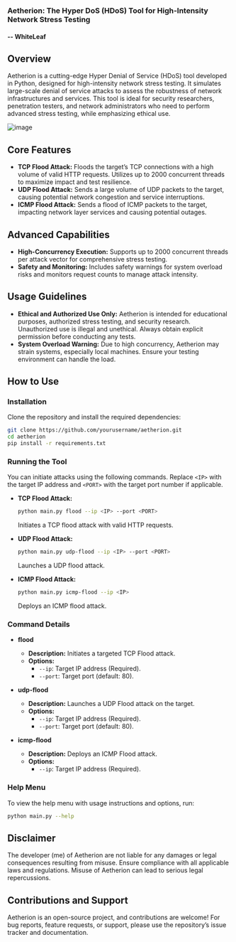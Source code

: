 ### Aetherion: The Hyper DoS (HDoS) Tool for High-Intensity Network Stress Testing

#### -- WhiteLeaf

## Overview
Aetherion is a cutting-edge Hyper Denial of Service (HDoS) tool developed in Python, designed for high-intensity network stress testing. It simulates large-scale denial of service attacks to assess the robustness of network infrastructures and services. This tool is ideal for security researchers, penetration testers, and network administrators who need to perform advanced stress testing, while emphasizing ethical use.

![image](https://github.com/user-attachments/assets/e4c53ce0-07c9-4428-ae2e-4060e09d3b72)


## Core Features
- **TCP Flood Attack:** Floods the target’s TCP connections with a high volume of valid HTTP requests. Utilizes up to 2000 concurrent threads to maximize impact and test resilience.
- **UDP Flood Attack:** Sends a large volume of UDP packets to the target, causing potential network congestion and service interruptions.
- **ICMP Flood Attack:** Sends a flood of ICMP packets to the target, impacting network layer services and causing potential outages.

## Advanced Capabilities
- **High-Concurrency Execution:** Supports up to 2000 concurrent threads per attack vector for comprehensive stress testing.
- **Safety and Monitoring:** Includes safety warnings for system overload risks and monitors request counts to manage attack intensity.

## Usage Guidelines
- **Ethical and Authorized Use Only:** Aetherion is intended for educational purposes, authorized stress testing, and security research. Unauthorized use is illegal and unethical. Always obtain explicit permission before conducting any tests.
- **System Overload Warning:** Due to high concurrency, Aetherion may strain systems, especially local machines. Ensure your testing environment can handle the load.

## How to Use

### Installation
Clone the repository and install the required dependencies:
```bash
git clone https://github.com/yourusername/aetherion.git
cd aetherion
pip install -r requirements.txt
```

### Running the Tool
You can initiate attacks using the following commands. Replace `<IP>` with the target IP address and `<PORT>` with the target port number if applicable.

- **TCP Flood Attack:**
  ```bash
  python main.py flood --ip <IP> --port <PORT>
  ```
  Initiates a TCP flood attack with valid HTTP requests.

- **UDP Flood Attack:**
  ```bash
  python main.py udp-flood --ip <IP> --port <PORT>
  ```
  Launches a UDP flood attack.

- **ICMP Flood Attack:**
  ```bash
  python main.py icmp-flood --ip <IP>
  ```
  Deploys an ICMP flood attack.

### Command Details

- **flood**
  - **Description:** Initiates a targeted TCP Flood attack.
  - **Options:**
    - `--ip`: Target IP address (Required).
    - `--port`: Target port (default: 80).

- **udp-flood**
  - **Description:** Launches a UDP Flood attack on the target.
  - **Options:**
    - `--ip`: Target IP address (Required).
    - `--port`: Target port (default: 80).

- **icmp-flood**
  - **Description:** Deploys an ICMP Flood attack.
  - **Options:**
    - `--ip`: Target IP address (Required).

### Help Menu
To view the help menu with usage instructions and options, run:
```bash
python main.py --help
```

## Disclaimer
The developer (me) of Aetherion are not liable for any damages or legal consequences resulting from misuse. Ensure compliance with all applicable laws and regulations. Misuse of Aetherion can lead to serious legal repercussions.

## Contributions and Support
Aetherion is an open-source project, and contributions are welcome! For bug reports, feature requests, or support, please use the repository’s issue tracker and documentation.
